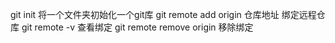 git init 将一个文件夹初始化一个git库
git remote add origin 仓库地址 绑定远程仓库
git remote -v 查看绑定
git remote remove origin 移除绑定